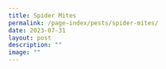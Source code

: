 ```yaml
---
title: Spider Mites
permalink: /page-index/pests/spider-mites/
date: 2023-07-31
layout: post
description: ""
image: ""
---
```

